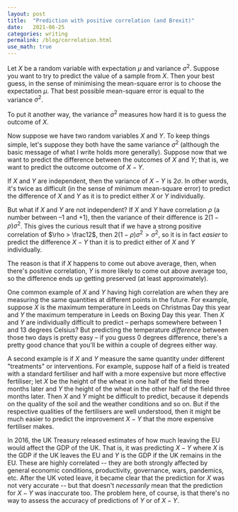 ```yaml
---
layout: post
title:  "Prediction with positive correlation (and Brexit)"
date:   2021-06-25
categories: writing
permalink: /blog/correlation.html
use_math: true
---
```


Let $X$ be a random variable with expectation $\mu$ and variance $\sigma^2$. Suppose you want to try to predict the value of a sample from $X$. Then your best guess, in the sense of minimising the mean-square error is to choose the expectation $\mu$. That best possible mean-square error is equal to the variance $\sigma^2$.

To put it another way, the variance $\sigma^2$ measures how hard it is to guess the outcome of $X$.

Now suppose we have two random variables $X$ and $Y$. To keep things simple, let's suppose they both have the same variance $\sigma^2$ (although the basic message of what I write holds more generally). Suppose now that we want to predict the difference between the outcomes of $X$ and $Y$; that is, we want to predict the outcome outcome of $X - Y$.

If $X$ and $Y$ are independent, then the variance of $X - Y$ is $2\sigma$. In other words, it's twice as difficult (in the sense of minimum mean-square error) to predict the difference of $X$ and $Y$ as it is to predict either $X$ or $Y$ individually.

But what if $X$ and $Y$ are not independent? If $X$ and $Y$ have correlation $\rho$ (a number between –1 and +1), then the variance of their difference is $2(1-\rho)\sigma^2$. This gives the curious result that if we have a strong positive correlation of $\rho > \frac12$, then $2(1-\rho)\sigma^2 > \sigma^2$, so it is in fact *easier* to predict the difference $X - Y$ than it is to predict either of $X$ and $Y$ individually.

The reason is that if $X$ happens to come out above average, then, when there's positive correlation, $Y$ is more likely to come out above average too, so the difference ends up getting preserved (at least approximately).

One common example of $X$ and $Y$ having high correlation are when they are measuring the same quantities at different points in the future. For example, suppose $X$ is the maximum temperature in Leeds on Christmas Day this year and $Y$ the maximum temperature in Leeds on Boxing Day this year. Then $X$ and $Y$ are individually difficult to predict – perhaps somewhere between 1 and 13 degrees Celsius? But predicting the temperature *difference* between those two days is pretty easy – if you guess 0 degrees difference, there's a pretty good chance that you'll be within a couple of degrees either way.

A second example is if $X$ and $Y$ measure the same quantity under different "treatments" or interventions. For example, suppose half of a field is treated with a standard fertiliser and half with a more expensive but more effective fertiliser; let $X$ be the height of the wheat in one half of the field three months later and $Y$ the height of the wheat in the other half of the field three months later. Then $X$ and $Y$ might be difficult to predict, because it depends on the quality of the soil and the weather conditions and so on. But if the respective qualities of the fertilisers are well understood, then it might be much easier to predict the improvement $X - Y$ that the more expensive fertiliser makes.

In 2016, the UK Treasury released estimates of how much leaving the EU would affect the GDP of the UK. That is, it was predicting $X - Y$ where $X$ is the GDP if the UK leaves the EU and $Y$ is the GDP if the UK remains in the EU. These are highly correlated -- they are both strongly affected by general economic conditions, productivity, governance, wars, pandemics, etc. After the UK voted leave, it became clear that the prediction for $X$ was not very accurate -- but that doesn't *necessarily* mean that the prediction for $X-Y$ was inaccurate too. The problem here, of course, is that there's no way to assess the accuracy of predictions of $Y$ or of $X-Y$.
